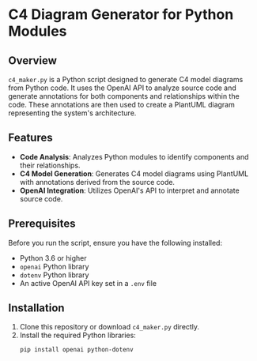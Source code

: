 # C4 Diagram Generator for Python Modules

## Overview

`c4_maker.py` is a Python script designed to generate C4 model diagrams from Python code. It uses the OpenAI API to analyze source code and generate annotations for both components and relationships within the code. These annotations are then used to create a PlantUML diagram representing the system's architecture.

## Features

- **Code Analysis**: Analyzes Python modules to identify components and their relationships.
- **C4 Model Generation**: Generates C4 model diagrams using PlantUML with annotations derived from the source code.
- **OpenAI Integration**: Utilizes OpenAI's API to interpret and annotate source code.

## Prerequisites

Before you run the script, ensure you have the following installed:
- Python 3.6 or higher
- `openai` Python library
- `dotenv` Python library
- An active OpenAI API key set in a `.env` file

## Installation

1. Clone this repository or download `c4_maker.py` directly.
2. Install the required Python libraries:
   ```bash
   pip install openai python-dotenv
